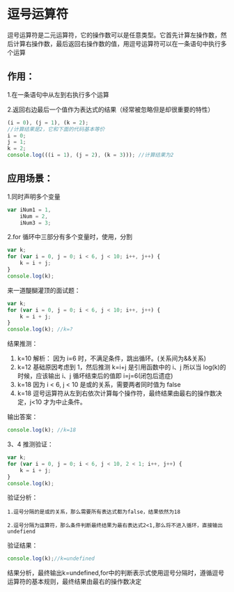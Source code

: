 # 逗号运算符

逗号运算符是二元运算符，它的操作数可以是任意类型。它首先计算左操作数，然后计算右操作数，最后返回右操作数的值，用逗号运算符可以在一条语句中执行多个运算

## 作用：

1.在一条语句中从左到右执行多个运算

2.返回右边最后一个值作为表达式的结果（经常被忽略但是却很重要的特性）

```javascript
(i = 0), (j = 1), (k = 2);
//计算结果是2，它和下面的代码基本等价
i = 0;
j = 1;
k = 2;
console.log(((i = 1), (j = 2), (k = 3))); //计算结果为2
```

## 应用场景：

1.同时声明多个变量

```javascript
var iNum1 = 1,
    iNum = 2,
    iNum3 = 3;
```

2.for 循环中三部分有多个变量时，使用，分割

```javascript
var k;
for (var i = 0, j = 0; i < 6, j < 10; i++, j++) {
    k = i + j;
}
console.log(k);
```

来一道醍醐灌顶的面试题：

```javascript
var k;
for (var i = 0, j = 0; i < 6, j < 10; i++, j++) {
    k = i + j;
}
console.log(k); //k=?
```

结果推测：

1.  k=10
    解析：
    因为 i=6 时，不满足条件，跳出循环。(关系间为&&关系)
2.  k=12
    基础原因考虑到 1，然后推测 k=i+j 是引用函数中的 i、j 所以当 log(k)的时候，应该输出 i、j 循坏结束后的值即 i=j=6(闭包后遗症)
3.  k=18
    因为 i < 6, j < 10 是或的关系，需要两者同时值为 false
4.  k=18
    逗号运算符从左到右依次计算每个操作符，最终结果由最右的操作数决定，j<10 才为中止条件。

输出答案：

```javascript
console.log(k); //k=18
```

3、4 推测验证：

```javascript
var k;
for (var i = 0, j = 0; i < 6, j < 10, 2 < 1; i++, j++) {
    k = i + j;
}
console.log(k);
```

验证分析：

    1.逗号分隔的是或的关系，那么需要所有表达式都为false，结果依然为18

    2.逗号分隔为运算符，那么条件判断最终结果为最右表达式2<1,那么将不进入循环，直接输出undefiend

验证结果：

```javascript
console.log(k);//k=undefined
```
结果分析，最终输出k=undefined,for中的判断表示式使用逗号分隔时，遵循逗号运算符的基本规则，最终结果由最右的操作数决定 